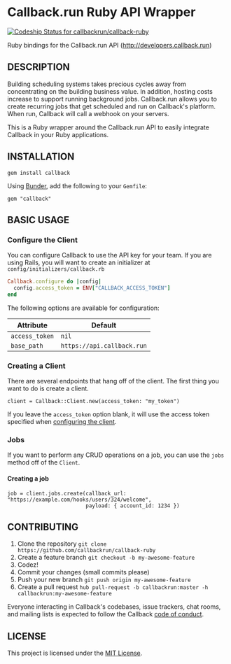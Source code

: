 Callback.run Ruby API Wrapper
=============================

[ ![Codeship Status for callbackrun/callback-ruby](https://app.codeship.com/projects/2c3b5c50-fd0e-0134-c7bc-22bf4c6edae4/status?branch=master)](https://app.codeship.com/projects/211937)

Ruby bindings for the Callback.run API (http://developers.callback.run)

## DESCRIPTION

Building scheduling systems takes precious cycles away from concentrating on the building business value. In addition, hosting costs increase to support running background jobs. Callback.run allows you to create recurring jobs that get scheduled and run on Callback's platform. When run, Callback will call a webhook on your servers.

This is a Ruby wrapper around the Callback.run API to easily integrate Callback in your Ruby applications.

## INSTALLATION

```
gem install callback
```

Using [Bunder](http://bundler.io/), add the following to your `Gemfile`:

```
gem "callback"
```

## BASIC USAGE

### Configure the Client

You can configure Callback to use the API key for your team. If you are using Rails, you will want to create an initializer at `config/initializers/callback.rb`

```ruby
Callback.configure do |config|
  config.access_token = ENV["CALLBACK_ACCESS_TOKEN"]
end
```

The following options are available for configuration:

| Attribute      | Default                    |
|----------------|----------------------------|
| `access_token` | `nil`                      |
| `base_path`    | `https://api.callback.run` |

### Creating a Client

There are several endpoints that hang off of the client. The first thing you want to do is create a client.

```
client = Callback::Client.new(access_token: "my_token")
```

If you leave the `access_token` option blank, it will use the access token specified when [configuring the client](#configure-the-client).

### Jobs

If you want to perform any CRUD operations on a job, you can use the `jobs` method off of the `Client`.

#### Creating a job

```
job = client.jobs.create(callback_url: "https://example.com/hooks/users/324/welcome",
                         payload: { account_id: 1234 })
```

## CONTRIBUTING

1. Clone the repository `git clone https://github.com/callbackrun/callback-ruby`
1. Create a feature branch `git checkout -b my-awesome-feature`
1. Codez!
1. Commit your changes (small commits please)
1. Push your new branch `git push origin my-awesome-feature`
1. Create a pull request `hub pull-request -b callbackrun:master -h callbackrun:my-awesome-feature`

Everyone interacting in Callback's codebases, issue trackers, chat rooms, and mailing lists is expected to follow the Callback [code of conduct](CODE_OF_CONDUCT.md).

## LICENSE

This project is licensed under the [MIT License](LICENSE.md).
